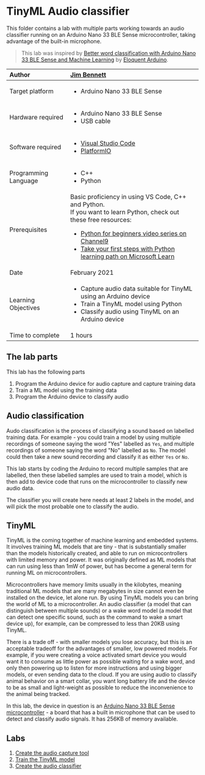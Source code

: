# TinyML Audio classifier

This folder contains a lab with multiple parts working towards an audio classifier running on an Arduino Nano 33 BLE Sense microcontroller, taking advantage of the built-in microphone.

> This lab was inspired by [Better word classification with Arduino Nano 33 BLE Sense and Machine Learning](https://eloquentarduino.github.io/2020/08/better-word-classification-with-arduino-33-ble-sense-and-machine-learning/) by [Eloquent Arduino](https://eloquentarduino.github.io/about-me/).

| Author | [Jim Bennett](https://github.com/JimBobBennett) |
|:---|:---|
| Target platform   | <ul><li>Arduino Nano 33 BLE Sense</li></ul> |
| Hardware required | <ul><li>Arduino Nano 33 BLE Sense</li><li>USB cable</li></ul> |
| Software required | <ul><li>[Visual Studio Code](http://code.visualstudio.com?WT.mc_id=academic-7372-jabenn)</li><li>[PlatformIO](https://marketplace.visualstudio.com/items?itemName=platformio.platformio-ide&WT.mc_id=academic-7372-jabenn)</li></ul>|
| Programming Language | <ul><li>C++</li><li>Python</li></ul> |
| Prerequisites | Basic proficiency in using VS Code, C++ and Python.<br>If you want to learn Python, check out these free resources:<br><ul><li>[Python for beginners video series on Channel9](https://channel9.msdn.com/Series/Intro-to-Python-Development?WT.mc_id=academic-7372-jabenn)</li><li>[Take your first steps with Python learning path on Microsoft Learn](https://docs.microsoft.com/learn/paths/python-first-steps/?WT.mc_id=academic-7372-jabenn)</li></ul> |
| Date | February 2021 |
| Learning Objectives | <ul><li>Capture audio data suitable for TinyML using an Arduino device</li><li>Train a TinyML model using Python</li><li>Classify audio using TinyML on an Arduino device</li></ul> |
| Time to complete | 1 hours |

## The lab parts

This lab has the following parts

1. Program the Arduino device for audio capture and capture training data
1. Train a ML model using the training data
1. Program the Arduino device to classify audio

## Audio classification

Audo classification is the process of classifying a sound based on labelled training data. For example - you could train a model by using multiple recordings of someone saying the word "Yes" labelled as `Yes`, and multiple recordings of someone saying the word "No" labelled as `No`. The model could then take a new sound recording and classify it as either `Yes` or `No`.

This lab starts by coding the Arduino to record multiple samples that are labelled, then these labelled samples are used to train a model, which is then add to device code that runs on the microcontroller to classify new audio data.

The classifier you will create here needs at least 2 labels in the model, and will pick the most probable one to classify the audio.

## TinyML

TinyML is the coming together of machine learning and embedded systems. It involves training ML models that are tiny - that is substantially smaller than the models historically created, and able to run on microcontrollers with limited memory and power. It was originally defined as ML models that can run using less than 1mW of power, but has become a general term for running ML on microcontrollers.

Microcontrollers have memory limits usually in the kilobytes, meaning traditional ML models that are many megabytes in size cannot even be installed on the device, let alone run. By using TinyML models you can bring the world of ML to a microcontroller. An audio classifier (a model that can distinguish between multiple sounds) or a wake word model (a model that can detect one specific sound, such as the command to wake a smart device up), for example, can be compressed to less than 20KB using TinyML.

There is a trade off - with smaller models you lose accuracy, but this is an acceptable tradeoff for the advantages of smaller, low powered models. For example, if you were creating a voice activated smart device you would want it to consume as little power as possible waiting for a wake word, and only then powering up to listen for more instructions and using bigger models, or even sending data to the cloud. If you are using audio to classify animal behavior on a smart collar, you want long battery life and the device to be as small and light-weight as possible to reduce the inconvenience to the animal being tracked.

In this lab, the device in question is an [Arduino Nano 33 BLE Sense microcontroller](https://store.arduino.cc/usa/nano-33-ble-sense) - a board that has a built in microphone that can be used to detect and classify audio signals. It has 256KB of memory available.

## Labs

1. [Create the audio capture tool](./steps/audio-capture.md)
1. [Train the TinyML model](./steps/train-model.md)
1. [Create the audio classifier](./steps/audio-classifier.md)
